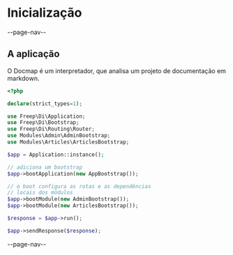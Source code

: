 # Inicialização

--page-nav--

## A aplicação

O Docmap é um interpretador, que analisa um projeto de documentação em markdown.

```php
<?php

declare(strict_types=1);

use Freep\Di\Application;
use Freep\Di\Bootstrap;
use Freep\Di\Routing\Router;
use Modules\Admin\AdminBootstrap;
use Modules\Articles\ArticlesBootstrap;

$app = Application::instance();

// adiciona um bootstrap
$app->bootApplication(new AppBootstrap());

// o boot configura as rotas e as dependências
// locais dos módulos
$app->bootModule(new AdminBootstrap());
$app->bootModule(new ArticlesBootstrap());

$response = $app->run();

$app->sendResponse($response);
```

--page-nav--
